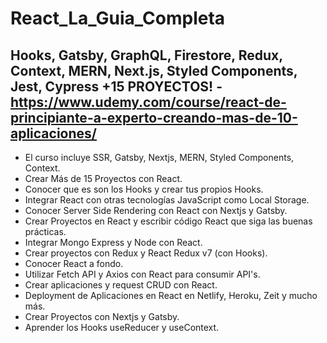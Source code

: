 # React_La_Guia_Completa
## Hooks, Gatsby, GraphQL, Firestore, Redux, Context, MERN, Next.js, Styled Components, Jest, Cypress +15 PROYECTOS! - https://www.udemy.com/course/react-de-principiante-a-experto-creando-mas-de-10-aplicaciones/

- El curso incluye SSR, Gatsby, Nextjs, MERN, Styled Components, Context.
- Crear Más de 15 Proyectos con React.
- Conocer que es son los Hooks y crear tus propios Hooks.
- Integrar React con otras tecnologías JavaScript como Local Storage.
- Conocer Server Side Rendering con React con Nextjs y Gatsby.
- Crear Proyectos en React y escribir código React que siga las buenas prácticas.
- Integrar Mongo Express y Node con React.
- Crear proyectos con Redux y React Redux v7 (con Hooks).
- Conocer React a fondo.
- Utilizar Fetch API y Axios con React para consumir API's.
- Crear aplicaciones y request CRUD con React.
- Deployment de Aplicaciones en React en Netlify, Heroku, Zeit y mucho más.
- Crear Proyectos con Nextjs y Gatsby.
- Aprender los Hooks useReducer y useContext.